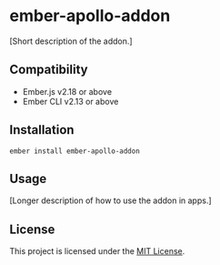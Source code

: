ember-apollo-addon
==============================================================================

[Short description of the addon.]


Compatibility
------------------------------------------------------------------------------

* Ember.js v2.18 or above
* Ember CLI v2.13 or above


Installation
------------------------------------------------------------------------------

```
ember install ember-apollo-addon
```


Usage
------------------------------------------------------------------------------

[Longer description of how to use the addon in apps.]


License
------------------------------------------------------------------------------

This project is licensed under the [MIT License](LICENSE.md).
